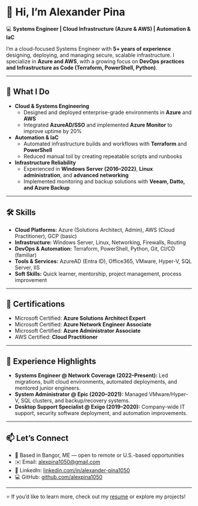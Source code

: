 # 👋 Hi, I’m Alexander Pina

💻 **Systems Engineer | Cloud Infrastructure (Azure & AWS) | Automation & IaC**

I’m a cloud-focused Systems Engineer with **5+ years of experience** designing, deploying, and managing secure, scalable infrastructure. I specialize in **Azure and AWS**, with a growing focus on **DevOps practices and Infrastructure as Code (Terraform, PowerShell, Python)**.

---

## 🚀 What I Do
- **Cloud & Systems Engineering**  
  - Designed and deployed enterprise-grade environments in **Azure** and **AWS**  
  - Integrated **AzureAD/SSO** and implemented **Azure Monitor** to improve uptime by 20%  
- **Automation & IaC**  
  - Automated infrastructure builds and workflows with **Terraform** and **PowerShell**  
  - Reduced manual toil by creating repeatable scripts and runbooks  
- **Infrastructure Reliability**  
  - Experienced in **Windows Server (2016–2022)**, **Linux administration**, and **advanced networking**  
  - Implemented monitoring and backup solutions with **Veeam, Datto, and Azure Backup**

---

## 🛠️ Skills
- **Cloud Platforms:** Azure (Solutions Architect, Admin), AWS (Cloud Practitioner), GCP (basic)  
- **Infrastructure:** Windows Server, Linux, Networking, Firewalls, Routing  
- **DevOps & Automation:** Terraform, PowerShell, Python, Git, CI/CD (familiar)  
- **Tools & Services:** AzureAD (Entra ID), Office365, VMware, Hyper-V, SQL Server, IIS  
- **Soft Skills:** Quick learner, mentorship, project management, process improvement  

---

## 📜 Certifications
- Microsoft Certified: **Azure Solutions Architect Expert**  
- Microsoft Certified: **Azure Network Engineer Associate**  
- Microsoft Certified: **Azure Administrator Associate**  
- AWS Certified: **Cloud Practitioner**

---

## 💼 Experience Highlights
- **Systems Engineer @ Network Coverage (2022–Present):** Led migrations, built cloud environments, automated deployments, and mentored junior engineers.  
- **System Administrator @ Epic (2020–2021):** Managed VMware/Hyper-V, SQL clusters, and backup/recovery systems.  
- **Desktop Support Specialist @ Exigo (2019–2020):** Company-wide IT support, security software deployment, and automation improvements.  

---

## 📫 Let’s Connect
- 📍 Based in Bangor, ME — open to remote or U.S.-based opportunities  
- ✉️ Email: [alexpina1050@gmail.com](mailto:alexpina1050@gmail.com)  
- 🔗 LinkedIn: [linkedin.com/in/alexander-pina1050](https://www.linkedin.com/in/alexander-pina1050/)  
- 💻 GitHub: [github.com/alexpina1050](https://github.com/alexp-eng)

---

⭐️ If you’d like to learn more, check out my [resume](./resume.pdf) or explore my projects!
